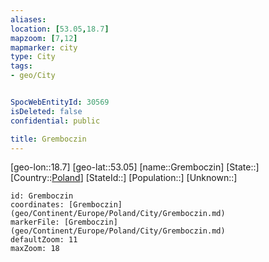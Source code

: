 ```yaml
---
aliases: 
location: [53.05,18.7]
mapzoom: [7,12] 
mapmarker: city 
type: City
tags:
- geo/City


SpocWebEntityId: 30569
isDeleted: false
confidential: public

title: Gremboczin
---
```

[geo-lon::18.7]
[geo-lat::53.05]
[name::Gremboczin]
[State::]
[Country::[Poland](geo/Continent/Europe/Poland.md)]
[StateId::]
[Population::]
[Unknown::]


```leaflet
id: Gremboczin
coordinates: [Gremboczin](geo/Continent/Europe/Poland/City/Gremboczin.md)
markerFile: [Gremboczin](geo/Continent/Europe/Poland/City/Gremboczin.md)
defaultZoom: 11 
maxZoom: 18
```


